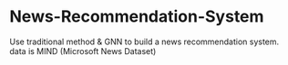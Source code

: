 # News-Recommendation-System

Use traditional method & GNN to build a news recommendation system.
data is MIND (Microsoft News Dataset)
